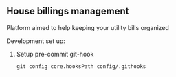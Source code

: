 ## House billings management
Platform aimed to help keeping your utility bills organized 

Development set up:
1) Setup pre-commit git-hook 

    `git config core.hooksPath config/.githooks` 
